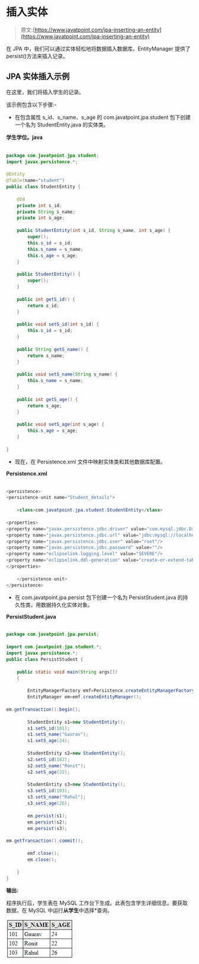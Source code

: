 # 插入实体

> 原文:[https://www.javatpoint.com/jpa-inserting-an-entity](https://www.javatpoint.com/jpa-inserting-an-entity)

在 JPA 中，我们可以通过实体轻松地将数据插入数据库。EntityManager 提供了 persist()方法来插入记录。

## JPA 实体插入示例

在这里，我们将插入学生的记录。

该示例包含以下步骤:-

*   在包含属性 s_id、s_name、s_age 的 com.javatpoint.jpa.student 包下创建一个名为 StudentEntity.java 的实体类。

**学生学位。java**

```java

package com.javatpoint.jpa.student;
import javax.persistence.*;

@Entity
@Table(name="student")
public class StudentEntity {

	@Id
	private int s_id;
	private String s_name;
	private int s_age;

	public StudentEntity(int s_id, String s_name, int s_age) {
		super();
		this.s_id = s_id;
		this.s_name = s_name;
		this.s_age = s_age;
	}

	public StudentEntity() {
		super();
	}

	public int getS_id() {
		return s_id;
	}

	public void setS_id(int s_id) {
		this.s_id = s_id;
	}

	public String getS_name() {
		return s_name;
	}

	public void setS_name(String s_name) {
		this.s_name = s_name;
	}

	public int getS_age() {
		return s_age;
	}

	public void setS_age(int s_age) {
		this.s_age = s_age;
	}

}

```

*   现在，在 Persistence.xml 文件中映射实体类和其他数据库配置。

**Persistence.xml**

```java

<persistence>
<persistence-unit name="Student_details">

	<class>com.javatpoint.jpa.student.StudentEntity</class>

<properties>
<property name="javax.persistence.jdbc.driver" value="com.mysql.jdbc.Driver"/>
<property name="javax.persistence.jdbc.url" value="jdbc:mysql://localhost:3306/studentdata"/>
<property name="javax.persistence.jdbc.user" value="root"/>
<property name="javax.persistence.jdbc.password" value=""/>
<property name="eclipselink.logging.level" value="SEVERE"/>
<property name="eclipselink.ddl-generation" value="create-or-extend-tables"/>
</properties>

	</persistence-unit>
</persistence>

```

*   在 com.javatpoint.jpa.persist 包下创建一个名为 PersistStudent.java 的持久性类，用数据持久化实体对象。

**PersistStudent.java**

```java

package com.javatpoint.jpa.persist;

import com.javatpoint.jpa.student.*;
import javax.persistence.*;
public class PersistStudent {

	public static void main(String args[])
	{

		EntityManagerFactory emf=Persistence.createEntityManagerFactory("Student_details");
		EntityManager em=emf.createEntityManager();

em.getTransaction().begin();

		StudentEntity s1=new StudentEntity();
		s1.setS_id(101);
		s1.setS_name("Gaurav");
		s1.setS_age(24);

		StudentEntity s2=new StudentEntity();
		s2.setS_id(102);
		s2.setS_name("Ronit");
		s2.setS_age(22);

		StudentEntity s3=new StudentEntity();
		s3.setS_id(103);
		s3.setS_name("Rahul");
		s3.setS_age(26);

		em.persist(s1);
		em.persist(s2);
		em.persist(s3);		

em.getTransaction().commit();

		emf.close();
		em.close();

	}
}

```

**输出:**

程序执行后，学生表在 MySQL 工作台下生成。此表包含学生详细信息。要获取数据，在 MySQL 中运行**从学生**中选择*查询。

![JPA Inserting an Entity](img/4c675eb915d52cb914374dcb89364cec.png)